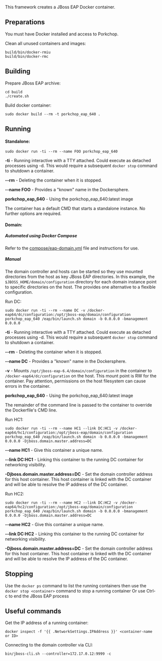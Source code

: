 This framework creates a JBoss EAP Docker container.

## Preparations

You must have Docker installed and access to Porkchop.

Clean all unused containers and images:

	build/bin/docker-rmiu
	build/bin/docker-rmc

## Building

Prepare JBoss EAP archive:

	cd build
	./create.sh

Build docker container:

	sudo docker build --rm -t porkchop_eap_640 .

## Running

#### Standalone:

	sudo docker run -ti --rm --name FOO porkchop_eap_640

**-ti** - Running interactive with a TTY attached.  Could execute as detached processes using -d.  This would require a subsequent `docker stop` command to shutdown a container.


**--rm** - Deleting the container when it is stopped.


**--name FOO** - Provides a "known" name in the Dockersphere.


**porkchop_eap_640** - Using the porkchop_eap_640:latest image


The container has a default CMD that starts a standalone instance.  No further options are required.



#### Domain:


##### Automated using Docker Compose

Refer to the [compose/eap-domain.yml](compose/eap-domain.yml) file and instructions for use.


##### Manual

The domain controller and hosts can be started so they use mounted directories from the host as key JBoss EAP directories.  In this example, the `$JBOSS_HOME/domain/configuration` directory for each domain instance point to specific directories on the host.  The provides one alternative to a flexible configuration.


Run DC:

	sudo docker run -ti --rm --name DC -v /docker-eap64/dc/configuration:/opt/jboss-eap/domain/configuration porkchop_eap_640 /eap/bin/launch.sh domain -b 0.0.0.0 -bmanagement 0.0.0.0


**-ti** - Running interactive with a TTY attached.  Could execute as detached processes using -d.  This would require a subsequent `docker stop` command to shutdown a container.


**--rm** - Deleting the container when it is stopped.


**--name DC** - Provides a "known" name in the Dockersphere.


**-v** - Mounts `/opt/jboss-eap-6.4/domain/configuration` in the container to `/docker-eap64/dc/configuration` on the host.  This mount point is RW for the container.  Pay attention, permissions on the host filesystem can cause errors in the container.


**porkchop_eap_640** - Using the porkchop_eap_640:latest image


The remainder of the command line is passed to the container to override the Dockerfile's CMD line.


Run HC1:

	sudo docker run -ti --rm --name HC1 --link DC:HC1 -v /docker-eap64/hc1/configuration:/opt/jboss-eap/domain/configuration porkchop_eap_640 /eap/bin/launch.sh domain -b 0.0.0.0 -bmanagement 0.0.0.0 -Djboss.domain.master.address=DC


**--name HC1** - Give this container a unique name.


**--link DC:HC1** - Linking this container to the running DC container for networking visibility.


**-Djboss.domain.master.address=DC** - Set the domain controller address for this host container.  This host container is linked with the DC container and will be able to resolve the IP address of the DC container.



Run HC2:

	sudo docker run -ti --rm --name HC2 --link DC:HC2 -v /docker-eap64/hc2/configuration:/opt/jboss-eap/domain/configuration porkchop_eap_640 /eap/bin/launch.sh domain -b 0.0.0.0 -bmanagement 0.0.0.0 -Djboss.domain.master.address=DC


**--name HC2** - Give this container a unique name.


**--link DC:HC2** - Linking this container to the running DC container for networking visibility.


**-Djboss.domain.master.address=DC** - Set the domain controller address for this host container.  This host container is linked with the DC container and will be able to resolve the IP address of the DC container.


## Stopping

Use the `docker ps` command to list the running containers then use the `docker stop <container>` command to stop a running container
Or use Ctrl-c to end the JBoss EAP process

## Useful commands

Get the IP address of a running container:

    docker inspect -f '{{ .NetworkSettings.IPAddress }}' <container-name or ID>


Connecting to the domain controller via CLI:

    bin/jboss-cli.sh --controller=172.17.0.12:9999 -c
